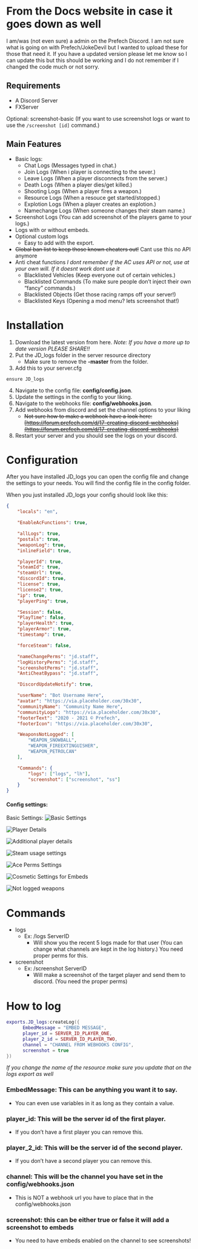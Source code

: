 

# From the Docs website in case it goes down as well

I am/was (not even sure) a admin on the Prefech Discord. I am not sure what is going on with Prefech/JokeDevil but I wanted to upload these for those that need it. If you have a updated version please let me know so I can update this but this should be working and I do not remember if I changed the code much or not sorry. 
  

## Requirements
-   A Discord Server
-   FXServer

Optional:  screenshot-basic (If you want to use screenshot logs or want to use the  `/screenshot [id]`  command.)

## Main Features
-   Basic logs:
    -   Chat Logs (Messages typed in chat.)
    -   Join Logs (When i player is connecting to the sever.)
    -   Leave Logs (When a player disconnects from the server.)
    -   Death Logs (When a player dies/get killed.)
    -   Shooting Logs (When a player fires a weapon.)
    -   Resource Logs (When a resouce get started/stopped.)
    -   Explotion Logs (When a player creates an explotion.)
    -   Namechange Logs (When someone changes their steam name.)
-   Screenshot Logs (You can add screenshot of the players game to your logs.)
-   Logs with or without embeds.
-   Optional custom logs
    -   Easy to add with the export.
-   ~~Global ban list to keep those known cheaters out!~~ Cant use this no API anymore
-   Anti cheat functions *I dont remember if the AC uses API or not, use at your own will. If it doesnt work dont use it*
    -   Blacklisted Vehicles (Keep everyone out of certain vehicles.)
    -   Blacklisted Commands (To make sure people don’t inject their own “fancy” commands.)
    -   Blacklisted Objects (Get those racing ramps off your server!)
    -   Blacklisted Keys (Opening a mod menu? lets screenshot that!)

# Installation
1.  Download the latest version from here. *Note: If you have a more up to date version PLEASE SHARE!!*
2.  Put the JD_logs folder in the server resource directory
    -   Make sure to remove the  **-master**  from the folder.
3.  Add this to your server.cfg

```
ensure JD_logs
```

4.  Navigate to the config file:  **config/config.json**.
5.  Update the settings in the config to your liking.
6.  Navigate to the webhooks file:  **config/webhooks.json**.
7.  Add webhooks from discord and set the channel options to your liking
    -   ~~Not sure how to make a webhook have a look here:  [https://forum.prefech.com/d/17-creating-discord-webhooks](https://forum.prefech.com/d/17-creating-discord-webhooks)~~
8.  Restart your server and you should see the logs on your discord.
  
 # Configuration

After you have installed JD_logs you can open the config file and change the settings to your needs. You will find the config file in the config folder.

When you just installed JD_logs your config should look like this:

```json
{
    "locals": "en",

    "EnableAcFunctions": true,

    "allLogs": true,
    "postals": true,
    "weaponLog": true,
    "inlineField": true,

    "playerId": true,
    "steamId": true,
    "steamUrl": true,
    "discordId": true,
    "license": true,
    "license2": true,
    "ip": true,
    "playerPing": true,

    "Session": false,
    "PlayTime": false,
    "playerHealth": true,
    "playerArmor": true,
    "timestamp": true,

    "forceSteam": false,

    "nameChangePerms": "jd.staff",
    "logHistoryPerms": "jd.staff",
    "screenshotPerms": "jd.staff",
    "AntiCheatBypass": "jd.staff",

    "DiscordUpdateNotify": true,

    "userName": "Bot Username Here",
    "avatar": "https://via.placeholder.com/30x30",
    "communityName": "Community Name Here",
    "communityLogo": "https://via.placeholder.com/30x30",
    "footerText": "2020 - 2021 © Prefech",
    "footerIcon": "https://via.placeholder.com/30x30",

    "WeaponsNotLogged": [
        "WEAPON_SNOWBALL",
        "WEAPON_FIREEXTINGUISHER",
        "WEAPON_PETROLCAN"
    ],

    "Commands": {
        "logs": ["logs", "lh"],
        "screenshot": ["screenshot", "ss"]
    }
}

```

#### Config settings:

Basic Settings:
![Basic Settings](https://imgur.com/tXK4GoE.png)

![Player Details](https://imgur.com/Qe9yCn1.png)
	
![Additional player details](https://imgur.com/CultErx.png)


![Steam usage settings](https://imgur.com/rKJgbuh.png)
  
  ![Ace Perms Settings](https://imgur.com/d2pGVB3.png)

![Cosmetic Settings for Embeds](https://imgur.com/BjPXtUf.png)

![Not logged weapons](https://imgur.com/wxPCNkD.png)

# Commands

 - logs
	 - Ex: /logs ServerID
		 - Will show you the recent 5 logs made for that user (You can change what channels are kept in the log history.) You need proper perms for this.
- screenshot
	- Ex: /screenshot ServerID
		- Will make a screenshot of the target player and send them to discord. (You need the proper perms)


# How to log

```lua
exports.JD_logs:createLog({
      EmbedMessage = "EMBED MESSAGE",
      player_id = SERVER_ID_PLAYER_ONE,
      player_2_id = SERVER_ID_PLAYER_TWO,
      channel = "CHANNEL FROM WEBHOOKS CONFIG",
      screenshot = true
})
```
*If you change the name of the resource make sure you update that on the logs export as well*
  

### EmbedMessage: This can be anything you want it to say.

- You can even use variables in it as long as they contain a value.

### player_id: This will be the server id of the first player.

- If you don’t have a first player you can remove this.

### player_2_id: This will be the server id of the second player.

- If you don’t have a second player you can remove this.

### channel: This will be the channel you have set in the config/webhooks.json

- This is NOT a webhook url you have to place that in the config/webhooks.json

### screenshot: this can be either true or false it will add a screenshot to embeds

- You need to have embeds enabled on the channel to see screenshots!